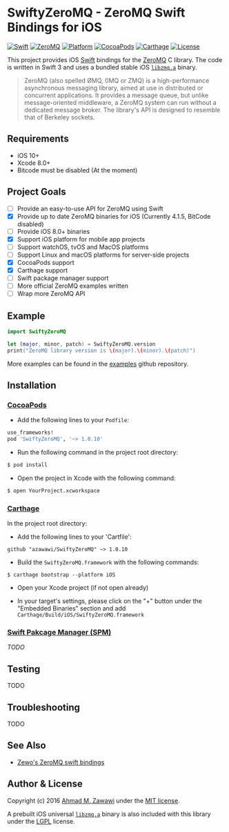 # SwiftyZeroMQ - ZeroMQ Swift Bindings for iOS

[![Swift][swift-badge]][swift-url]
[![ZeroMQ][zeromq-badge]][zeromq-url]
[![Platform][platform-badge]][platform-url]
[![CocoaPods][cocoapods-badge]][cocoapods-url]
[![Carthage][carthage-badge]][carthage-url]
[![License][mit-badge]][mit-url]

This project provides iOS [Swift](http://swift.org) bindings for the
[ZeroMQ](http://zeromq.org) C library. The code is written in Swift 3 and uses
a bundled stable iOS [`libzmq.a`](https://github.com/zeromq/libzmq) binary.

> ZeroMQ (also spelled ØMQ, 0MQ or ZMQ) is a high-performance asynchronous
> messaging library, aimed at use in distributed or concurrent applications. It
> provides a message queue, but unlike message-oriented middleware, a ZeroMQ
> system can run without a dedicated message broker. The library's API is
> designed to resemble that of Berkeley sockets.

## Requirements

- iOS 10+
- Xcode 8.0+
- Bitcode must be disabled (At the moment)

## Project Goals

- [ ] Provide an easy-to-use API for ZeroMQ using Swift
- [x] Provide up to date ZeroMQ binaries for iOS (Currently 4.1.5, BitCode disabled)
- [ ] Provide iOS 8.0+ binaries
- [x] Support iOS platform for mobile app projects
- [ ] Support watchOS, tvOS and MacOS platforms
- [ ] Support Linux and macOS platforms for server-side projects
- [x] CocoaPods support
- [x] Carthage support
- [ ] Swift package manager support
- [ ] More official ZeroMQ examples written
- [ ] Wrap more ZeroMQ API

## Example

```swift
import SwiftyZeroMQ

let (major, minor, patch) = SwiftyZeroMQ.version
print("ZeroMQ library version is \(major).\(minor).\(patch)")
```

More examples can be found in the
[examples](https://github.com/azawawi/swift-zmq-examples) github repository.

## Installation

### [CocoaPods](http://cocoapods.org)

- Add the following lines to your `Podfile`:
```ruby
use_frameworks!
pod 'SwiftyZeroMQ', '~> 1.0.10'
```

- Run the following command in the project root directory:
```bash
$ pod install
```

- Open the project in Xcode with the following command:
```bash
$ open YourProject.xcworkspace
```

### [Carthage](http://github.com/Carthage/Carthage)

In the project root directory:

- Add the following lines to your 'Cartfile':
```
github "azawawi/SwiftyZeroMQ" ~> 1.0.10
```

- Build the `SwiftyZeroMQ.framework` with the following commands:
```
$ carthage bootstrap --platform iOS
```

- Open your Xcode project (if not open already)

- In your target's settings, please click on the "+" button under the "Embedded
Binaries" section and add `Carthage/Build/iOS/SwiftyZeroMQ.framework`

### [Swift Pakcage Manager (SPM)](http://swift.org/package-manager)

*TODO*

## Testing

TODO


## Troubleshooting

TODO

## See Also

- [Zewo's ZeroMQ swift bindings](https://github.com/ZewoGraveyard/ZeroMQ)

## Author & License

Copyright (c) 2016 [Ahmad M. Zawawi](https://github.com/azawawi) under the
[MIT license](LICENSE).

A prebuilt iOS universal [`libzmq.a`](https://github.com/zeromq/libzmq) binary
is also included with this library under the
[LGPL](https://github.com/zeromq/libzmq#license) license.

[swift-badge]: https://img.shields.io/badge/Swift-3.0-orange.svg?style=flat
[swift-url]: https://swift.org

[zeromq-badge]: https://img.shields.io/badge/ZeroMQ-4.1.5-blue.svg?style=flat
[zeromq-url]: https://zeromq.org

[platform-badge]: https://img.shields.io/badge/Platforms-iOS-yellow.svg?style=flat
[platform-url]: https://swift.org

[carthage-badge]: https://img.shields.io/badge/Carthage-compatible-4BC51D.svg?style=flat
[carthage-url]: https://github.com/Carthage/Carthage

[cocoapods-badge]: https://img.shields.io/cocoapods/v/SwiftyZeroMQ.svg
[cocoapods-url]: https://cocoapods.org/?q=swiftyzeromq

[mit-badge]: https://img.shields.io/badge/License-MIT-blue.svg?style=flat
[mit-url]: https://tldrlegal.com/license/mit-license
